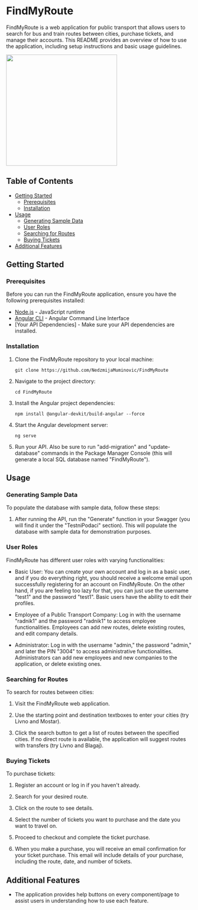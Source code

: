 # FindMyRoute

FindMyRoute is a web application for public transport that allows users to search for bus and train routes between cities, purchase tickets, and manage their accounts. This README provides an overview of how to use the application, including setup instructions and basic usage guidelines.

<img src="https://github-production-user-asset-6210df.s3.amazonaws.com/56384122/269125057-f6df4368-b099-40d4-a0dd-637b24e8f688.png" width="300" height="300">

## Table of Contents

- [Getting Started](#getting-started)
  - [Prerequisites](#prerequisites)
  - [Installation](#installation)
- [Usage](#usage)
  - [Generating Sample Data](#generating-sample-data)
  - [User Roles](#user-roles)
  - [Searching for Routes](#searching-for-routes)
  - [Buying Tickets](#buying-tickets)
- [Additional Features](#additional-features)

## Getting Started

### Prerequisites

Before you can run the FindMyRoute application, ensure you have the following prerequisites installed:

- [Node.js](https://nodejs.org/) - JavaScript runtime
- [Angular CLI](https://angular.io/cli) - Angular Command Line Interface
- [Your API Dependencies] - Make sure your API dependencies are installed.

### Installation

1. Clone the FindMyRoute repository to your local machine:

   ```shell
   git clone https://github.com/NedzmijaMuminovic/FindMyRoute

2. Navigate to the project directory:
   ```shell
   cd FindMyRoute
   
3. Install the Angular project dependencies:
   ```shell
   npm install @angular-devkit/build-angular --force

4. Start the Angular development server:
   ```shell
   ng serve

5. Run your API. Also be sure to run "add-migration" and "update-database" commands in the Package Manager Console (this will generate a local SQL database named "FindMyRoute").

## Usage

### Generating Sample Data

To populate the database with sample data, follow these steps:

1. After running the API, run the "Generate" function in your Swagger (you will find it under the "TestniPodaci" section). This will populate the database with sample data for demonstration purposes.

### User Roles

FindMyRoute has different user roles with varying functionalities:

- Basic User: You can create your own account and log in as a basic user, and if you do everything right, you should receive a welcome email upon successfully registering for an account on FindMyRoute. On the other hand, if you are feeling too lazy for that, you can just use the username "test1" and the password "test1". Basic users have the ability to edit their profiles.

- Employee of a Public Transport Company: Log in with the username "radnik1" and the password "radnik1" to access employee functionalities. Employees can add new routes, delete existing routes, and edit company details.

 - Administrator: Log in with the username "admin," the password "admin," and later the PIN "3004" to access administrative functionalities. Administrators can add new employees and new companies to the application, or delete existing ones.

### Searching for Routes

To search for routes between cities:

1. Visit the FindMyRoute web application.

2. Use the starting point and destination textboxes to enter your cities (try Livno and Mostar).

3. Click the search button to get a list of routes between the specified cities. If no direct route is available, the application will suggest routes with transfers (try Livno and Blagaj).

### Buying Tickets

To purchase tickets:

1. Register an account or log in if you haven't already.

2. Search for your desired route.

3. Click on the route to see details.

4. Select the number of tickets you want to purchase and the date you want to travel on.

5. Proceed to checkout and complete the ticket purchase.
   
6. When you make a purchase, you will receive an email confirmation for your ticket purchase. This email will include details of your purchase, including the route, date, and number of tickets. 

## Additional Features

- The application provides help buttons on every component/page to assist users in understanding how to use each feature.
